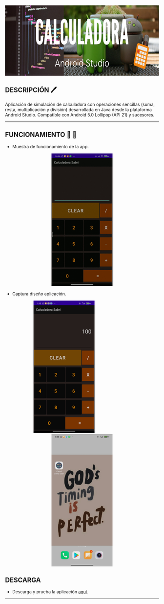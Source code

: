 
<p align="center">
  <img width="900" height="230" src="../images/calculadora.png"/>
</p>

## DESCRIPCIÓN 🖊️


Aplicación de simulación de calculadora con operaciones sencillas (suma, resta, multiplicación y división) desarrollada en Java desde la plataforma Android Studio.
Compatible con Android 5.0 Lollipop (API 21) y sucesores.

- - -

## FUNCIONAMIENTO 📌 🧮
* Muestra de funcionamiento de la app.
<p align="center">
  <img width="200" height="433" src="../images/CalculadoraSabri.gif"/>
</p>


* Captura diseño aplicación.

<p align="center">
  <img width="200" height="433" src="../images/CapturaCalSabri.jpg"/>
  &nbsp; &nbsp; &nbsp; &nbsp; &nbsp; &nbsp; &nbsp; &nbsp; &nbsp; &nbsp; &nbsp; &nbsp; &nbsp; &nbsp; &nbsp;
  <img width="200" height="433" src="../images/capturaIcono.jpg"/>
</p>

## DESCARGA
* Descarga y prueba la aplicación [aquí](https://github.com/SabrinaOC/SabrinaEjerciciosEntornosDesarrollo/blob/master/src/androidStudio/Apk/calcSabri.apk).

- - -
